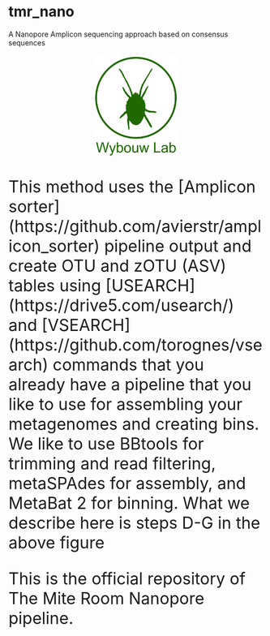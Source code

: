 # tmr_nano
A Nanopore Amplicon sequencing approach based on consensus sequences

<div align="center">
  <img height="200" src="https://github.com/diecasfranco/TheMiteRoom_Nanopore/blob/main/Spider-Mite_logoweb.jpg"  />
</div>

#

<font size="6">
This method uses the [Amplicon sorter](https://github.com/avierstr/amplicon_sorter) pipeline output and create OTU and zOTU (ASV) tables using [USEARCH](https://drive5.com/usearch/) and [VSEARCH](https://github.com/torognes/vsearch) commands
 that you already have a pipeline that you like to use for assembling your metagenomes and creating bins.  We like to use BBtools for trimming and read filtering, metaSPAdes for assembly, and MetaBat 2 for binning. What we describe here is steps D-G in the above figure

<p align="left">This is the official repository of The Mite Room Nanopore pipeline.</p>


#
